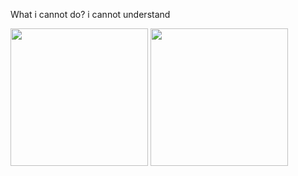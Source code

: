 What i cannot do?  i cannot understand



<img height="220" src="[https://github-readme-stats.vercel.app/api?username=straydragon&show_icons=true&theme=&include_all_commits=true](https://github-readme-stats.vercel.app/api?username=zming333&count_private=true&show_icons=true&bg_color=30,e96443,904e95)" />
<img height=220" src="https://github-readme-stats.vercel.app/api/top-langs/?username=zming333&layout=compact)](https://github.com/anuraghazra/github-readme-stats"/>
